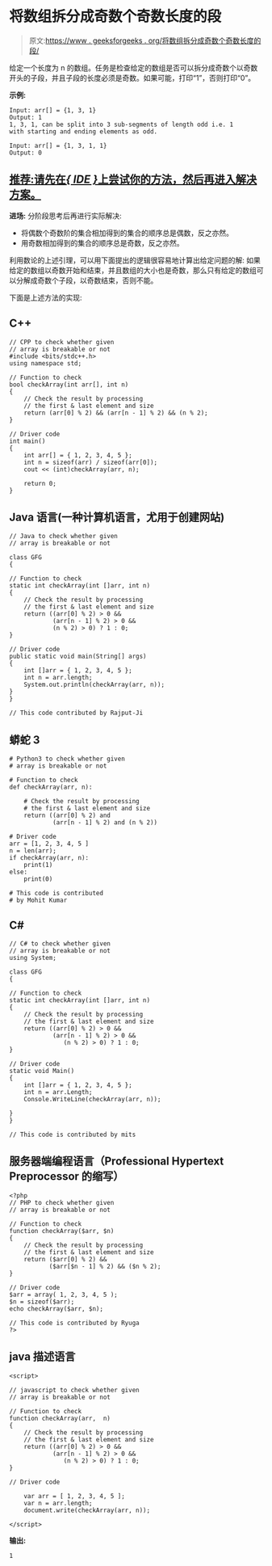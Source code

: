 # 将数组拆分成奇数个奇数长度的段

> 原文:[https://www . geeksforgeeks . org/将数组拆分成奇数个奇数长度的段/](https://www.geeksforgeeks.org/split-the-array-into-odd-number-of-segments-of-odd-lengths/)

给定一个长度为 n 的数组。任务是检查给定的数组是否可以拆分成奇数个以奇数开头的子段，并且子段的长度必须是奇数。如果可能，打印“1”，否则打印“0”。

**示例:**

```
Input: arr[] = {1, 3, 1}
Output: 1
1, 3, 1, can be split into 3 sub-segments of length odd i.e. 1
with starting and ending elements as odd.

Input: arr[] = {1, 3, 1, 1}
Output: 0
```

## [<u>推荐:请先在</u>***<u>{ IDE }</u>***<u>上尝试你的方法，然后再进入解决方案。</u>](https://ide.geeksforgeeks.org/)

**进场:**
分阶段思考后再进行实际解决:

*   将偶数个奇数阶的集合相加得到的集合的顺序总是偶数，反之亦然。
*   用奇数相加得到的集合的顺序总是奇数，反之亦然。

利用数论的上述引理，可以用下面提出的逻辑很容易地计算出给定问题的解:
如果给定的数组以奇数开始和结束，并且数组的大小也是奇数，那么只有给定的数组可以分解成奇数个子段，以奇数结束，否则不能。

下面是上述方法的实现:

## C++

```
// CPP to check whether given
// array is breakable or not
#include <bits/stdc++.h>
using namespace std;

// Function to check
bool checkArray(int arr[], int n)
{
    // Check the result by processing
    // the first & last element and size
    return (arr[0] % 2) && (arr[n - 1] % 2) && (n % 2);
}

// Driver code
int main()
{
    int arr[] = { 1, 2, 3, 4, 5 };
    int n = sizeof(arr) / sizeof(arr[0]);
    cout << (int)checkArray(arr, n);

    return 0;
}
```

## Java 语言(一种计算机语言，尤用于创建网站)

```
// Java to check whether given
// array is breakable or not

class GFG
{

// Function to check
static int checkArray(int []arr, int n)
{
    // Check the result by processing
    // the first & last element and size
    return ((arr[0] % 2) > 0 &&
            (arr[n - 1] % 2) > 0 &&
            (n % 2) > 0) ? 1 : 0;
}

// Driver code
public static void main(String[] args)
{
    int []arr = { 1, 2, 3, 4, 5 };
    int n = arr.length;
    System.out.println(checkArray(arr, n));
}
}

// This code contributed by Rajput-Ji
```

## 蟒蛇 3

```
# Python3 to check whether given
# array is breakable or not

# Function to check
def checkArray(arr, n):

    # Check the result by processing
    # the first & last element and size
    return ((arr[0] % 2) and
            (arr[n - 1] % 2) and (n % 2))

# Driver code
arr = [1, 2, 3, 4, 5 ]
n = len(arr);
if checkArray(arr, n):
    print(1)
else:
    print(0)

# This code is contributed
# by Mohit Kumar
```

## C#

```
// C# to check whether given
// array is breakable or not
using System;

class GFG
{

// Function to check
static int checkArray(int []arr, int n)
{
    // Check the result by processing
    // the first & last element and size
    return ((arr[0] % 2) > 0 &&
            (arr[n - 1] % 2) > 0 &&
               (n % 2) > 0) ? 1 : 0;
}

// Driver code
static void Main()
{
    int []arr = { 1, 2, 3, 4, 5 };
    int n = arr.Length;
    Console.WriteLine(checkArray(arr, n));

}
}

// This code is contributed by mits
```

## 服务器端编程语言（Professional Hypertext Preprocessor 的缩写）

```
<?php
// PHP to check whether given
// array is breakable or not

// Function to check
function checkArray($arr, $n)
{
    // Check the result by processing
    // the first & last element and size
    return ($arr[0] % 2) &&
           ($arr[$n - 1] % 2) && ($n % 2);
}

// Driver code
$arr = array( 1, 2, 3, 4, 5 );
$n = sizeof($arr);
echo checkArray($arr, $n);

// This code is contributed by Ryuga
?>
```

## java 描述语言

```
<script>

// javascript to check whether given
// array is breakable or not

// Function to check
function checkArray(arr,  n)
{
    // Check the result by processing
    // the first & last element and size
    return ((arr[0] % 2) > 0 &&
            (arr[n - 1] % 2) > 0 &&
               (n % 2) > 0) ? 1 : 0;
}

// Driver code

    var arr = [ 1, 2, 3, 4, 5 ];
    var n = arr.length;
    document.write(checkArray(arr, n));

</script>
```

**输出:**

```
1
```